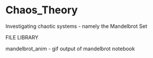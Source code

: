 # Chaos_Theory
Investigating chaotic systems - namely the Mandelbrot Set


FILE LIBRARY

mandelbrot_anim - gif output of mandelbrot notebook
